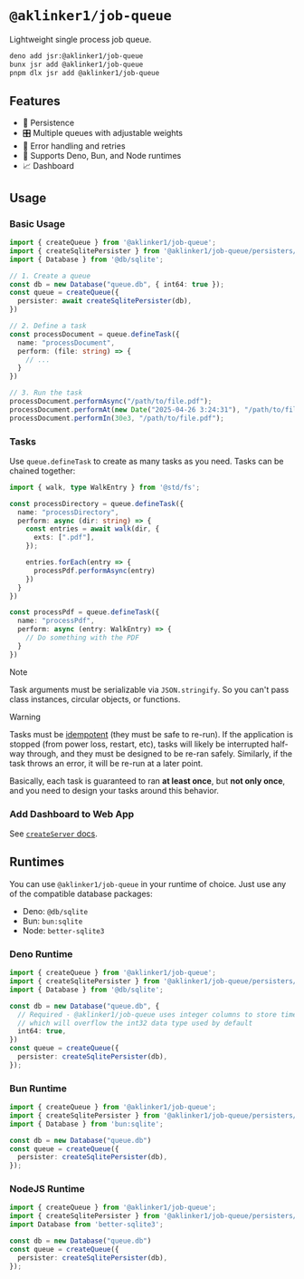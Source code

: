 # `@aklinker1/job-queue`

Lightweight single process job queue.

```sh
deno add jsr:@aklinker1/job-queue
bunx jsr add @aklinker1/job-queue
pnpm dlx jsr add @aklinker1/job-queue
```

## Features

- 💽 Persistence
- 🎛️ Multiple queues with adjustable weights
- 🚧 Error handling and retries
- 🦕 Supports Deno, Bun, and Node runtimes
- 📈 Dashboard

## Usage

### Basic Usage

```ts
import { createQueue } from '@aklinker1/job-queue';
import { createSqlitePersister } from '@aklinker1/job-queue/persisters/sqlite';
import { Database } from '@db/sqlite';

// 1. Create a queue
const db = new Database("queue.db", { int64: true });
const queue = createQueue({
  persister: await createSqlitePersister(db),
})

// 2. Define a task
const processDocument = queue.defineTask({
  name: "processDocument",
  perform: (file: string) => {
    // ...
  }
})

// 3. Run the task
processDocument.performAsync("/path/to/file.pdf");
processDocument.performAt(new Date("2025-04-26 3:24:31"), "/path/to/file.pdf");
processDocument.performIn(30e3, "/path/to/file.pdf");
```

### Tasks

Use `queue.defineTask` to create as many tasks as you need. Tasks can be chained together:

```ts
import { walk, type WalkEntry } from '@std/fs';

const processDirectory = queue.defineTask({
  name: "processDirectory",
  perform: async (dir: string) => {
    const entries = await walk(dir, {
      exts: [".pdf"],
    });

    entries.forEach(entry => {
      processPdf.performAsync(entry)
    })
  }
})

const processPdf = queue.defineTask({
  name: "processPdf",
  perform: async (entry: WalkEntry) => {
    // Do something with the PDF
  }
})
```

> [!NOTE]
> Task arguments must be serializable via `JSON.stringify`. So you can't pass class instances, circular objects, or functions.

> [!WARNING]
> Tasks must be [idempotent](https://en.wikipedia.org/wiki/Idempotence) (they must be safe to re-run). If the application is stopped (from power loss, restart, etc), tasks will likely be interrupted half-way through, and they must be designed to be re-ran safely. Similarly, if the task throws an error, it will be re-run at a later point.
>
> Basically, each task is guaranteed to ran **at least once**, but **not only once**, and you need to design your tasks around this behavior.

### Add Dashboard to Web App

See [`createServer` docs](https://jsr.io/@aklinker1/job-queue/doc/server/~/createServer).

## Runtimes

You can use `@aklinker1/job-queue` in your runtime of choice. Just use any of the compatible database packages:

- Deno: `@db/sqlite`
- Bun: `bun:sqlite`
- Node: `better-sqlite3`

### Deno Runtime

```ts
import { createQueue } from '@aklinker1/job-queue';
import { createSqlitePersister } from '@aklinker1/job-queue/persisters/sqlite';
import { Database } from '@db/sqlite';

const db = new Database("queue.db", {
  // Required - @aklinker1/job-queue uses integer columns to store timestamps,
  // which will overflow the int32 data type used by default
  int64: true,
})
const queue = createQueue({
  persister: createSqlitePersister(db),
});
```

### Bun Runtime

```ts
import { createQueue } from '@aklinker1/job-queue';
import { createSqlitePersister } from '@aklinker1/job-queue/persisters/sqlite';
import { Database } from 'bun:sqlite';

const db = new Database("queue.db")
const queue = createQueue({
  persister: createSqlitePersister(db),
});
```

### NodeJS Runtime

```ts
import { createQueue } from '@aklinker1/job-queue';
import { createSqlitePersister } from '@aklinker1/job-queue/persisters/sqlite';
import Database from 'better-sqlite3';

const db = new Database("queue.db")
const queue = createQueue({
  persister: createSqlitePersister(db),
});
```
